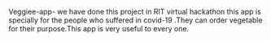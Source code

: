 Veggiee-app-
we have done this project in RIT virtual hackathon this app is specially for the people who suffered in covid-19 .They can order vegetable for their purpose.This app is very useful to every one.

